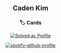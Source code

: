 <h2 align="center"> Caden Kim </h2>

<h3 align="center">🏷️ Cards</h3>

<div align="center">
  
  [![Solved.ac Profile](http://mazassumnida.wtf/api/generate_badge?boj=minjun0723)](https://solved.ac/minjun0723)

  [![spotify-github-profile](https://spotify-github-profile.kittinanx.com/api/view?uid=31ik3cryjtvme65hj3pwzqodledi&cover_image=true&theme=compact&show_offline=false&background_color=121212&interchange=false)](https://github.com/kittinan/spotify-github-profile)
</div>



<!--
**caaaden/caaaden** is a ✨ _special_ ✨ repository because its `README.md` (this file) appears on your GitHub profile.

Here are some ideas to get you started:

- 🔭 I’m currently working on ...
- 🌱 I’m currently learning ...
- 👯 I’m looking to collaborate on ...
- 🤔 I’m looking for help with ...
- 💬 Ask me about ...
- 📫 How to reach me: ...
- 😄 Pronouns: ...
- ⚡ Fun fact: ...
-->
